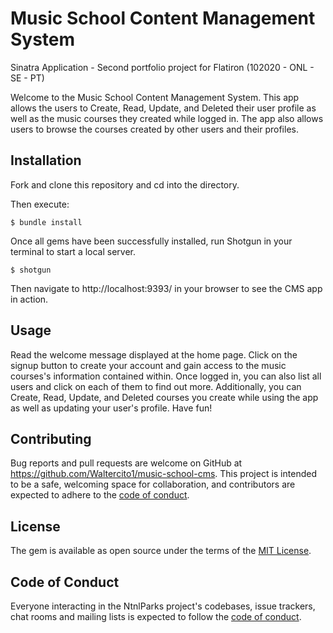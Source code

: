 # Music School Content Management System
Sinatra Application - Second portfolio project for Flatiron (102020 - ONL - SE - PT)

Welcome to the Music School Content Management System. This app allows the users to Create, Read, Update, and Deleted their user profile as well as the music courses they created while logged in. The app also allows users to browse the courses created by other users and their profiles.

## Installation
Fork and clone this repository and cd into the directory.

Then execute:

    $ bundle install

Once all gems have been successfully installed, run Shotgun in your terminal to start a local server.

    $ shotgun

Then navigate to http://localhost:9393/ in your browser to see the CMS app in action.

## Usage
Read the welcome message displayed at the home page. Click on the signup button to create your account and gain access to the music courses's information contained within. Once logged in, you can also list all users and click on each of them to find out more. Additionally, you can Create, Read, Update, and Deleted courses you create while using the app as well as updating your user's profile. Have fun!

## Contributing
Bug reports and pull requests are welcome on GitHub at https://github.com/Waltercito1/music-school-cms.
This project is intended to be a safe, welcoming space for collaboration, and contributors are expected to adhere to the [code of conduct](https://github.com/Waltercito1/music-school-cms/blob/master/CODE_OF_CONDUCT.md).

## License
The gem is available as open source under the terms of the [MIT License](https://github.com/Waltercito1/music-school-cms/blob/master/LICENSE).

## Code of Conduct
Everyone interacting in the NtnlParks project's codebases, issue trackers, chat rooms and mailing lists is expected to follow the [code of conduct](https://github.com/Waltercito1/music-school-cms/blob/master/CODE_OF_CONDUCT.md).
